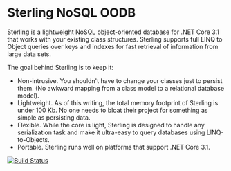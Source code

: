 # Sterling NoSQL OODB #

Sterling is a lightweight NoSQL object-oriented database for .NET Core 3.1 that works with your existing class structures. Sterling supports full LINQ to Object queries over keys and indexes for fast retrieval of information from large data sets.

The goal behind Sterling is to keep it:
  - Non-intrusive. You shouldn't have to change your classes just to persist them. (No awkward mapping from a class model to a relational database model).
  - Lightweight. As of this writing, the total memory footprint of Sterling is under 100 Kb. No one needs to bloat their project for something as simple as persisting data.
  - Flexible. While the core is light, Sterling is designed to handle any serialization task and make it ultra-easy to query databases using LINQ-to-Objects.
  - Portable. Sterling runs well on platforms that support .NET Core 3.1.

[![Build Status](https://travis-ci.org/jmacato/SterlingDB.svg?branch=master)](https://travis-ci.org/jmacato/SterlingDB)